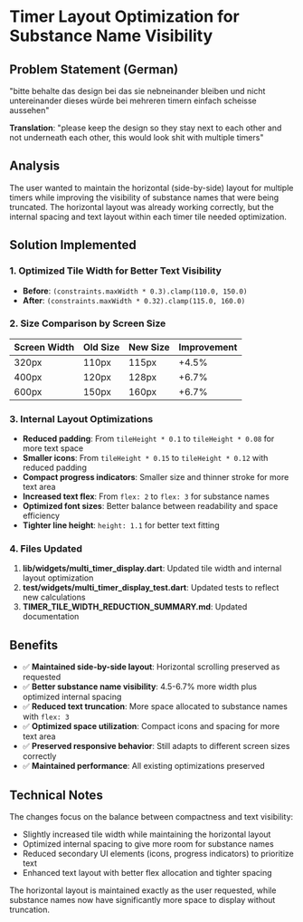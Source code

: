 # Timer Layout Optimization for Substance Name Visibility

## Problem Statement (German)
"bitte behalte das design bei das sie nebneinander bleiben und nicht untereinander dieses würde bei mehreren timern einfach scheisse aussehen"

**Translation**: "please keep the design so they stay next to each other and not underneath each other, this would look shit with multiple timers"

## Analysis
The user wanted to maintain the horizontal (side-by-side) layout for multiple timers while improving the visibility of substance names that were being truncated. The horizontal layout was already working correctly, but the internal spacing and text layout within each timer tile needed optimization.

## Solution Implemented

### 1. Optimized Tile Width for Better Text Visibility
- **Before**: `(constraints.maxWidth * 0.3).clamp(110.0, 150.0)` 
- **After**: `(constraints.maxWidth * 0.32).clamp(115.0, 160.0)`

### 2. Size Comparison by Screen Size

| Screen Width | Old Size | New Size | Improvement |
|-------------|----------|----------|-------------|
| 320px       | 110px    | 115px    | +4.5%       |
| 400px       | 120px    | 128px    | +6.7%       |
| 600px       | 150px    | 160px    | +6.7%       |

### 3. Internal Layout Optimizations
- **Reduced padding**: From `tileHeight * 0.1` to `tileHeight * 0.08` for more text space
- **Smaller icons**: From `tileHeight * 0.15` to `tileHeight * 0.12` with reduced padding
- **Compact progress indicators**: Smaller size and thinner stroke for more text area
- **Increased text flex**: From `flex: 2` to `flex: 3` for substance names
- **Optimized font sizes**: Better balance between readability and space efficiency
- **Tighter line height**: `height: 1.1` for better text fitting

### 4. Files Updated
1. **lib/widgets/multi_timer_display.dart**: Updated tile width and internal layout optimization
2. **test/widgets/multi_timer_display_test.dart**: Updated tests to reflect new calculations
3. **TIMER_TILE_WIDTH_REDUCTION_SUMMARY.md**: Updated documentation

## Benefits
- ✅ **Maintained side-by-side layout**: Horizontal scrolling preserved as requested
- ✅ **Better substance name visibility**: 4.5-6.7% more width plus optimized internal spacing
- ✅ **Reduced text truncation**: More space allocated to substance names with `flex: 3`
- ✅ **Optimized space utilization**: Compact icons and spacing for more text area
- ✅ **Preserved responsive behavior**: Still adapts to different screen sizes correctly
- ✅ **Maintained performance**: All existing optimizations preserved

## Technical Notes
The changes focus on the balance between compactness and text visibility:
- Slightly increased tile width while maintaining the horizontal layout
- Optimized internal spacing to give more room for substance names
- Reduced secondary UI elements (icons, progress indicators) to prioritize text
- Enhanced text layout with better flex allocation and tighter spacing

The horizontal layout is maintained exactly as the user requested, while substance names now have significantly more space to display without truncation.